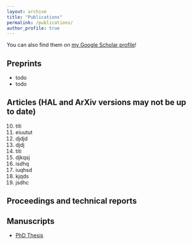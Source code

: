 ```yaml
---
layout: archive
title: "Publications"
permalink: /publications/
author_profile: true
---
```


You can also find them on [my Google Scholar profile](https://scholar.google.com/citations?user=xBfXuv0AAAAJ&hl=en)!

## Preprints

* todo
* todo

## Articles (HAL and ArXiv versions may not be up to date)

10. titi
9. eiuutut
8. djdjd
7. djdj
6. titi
5. djkqsj
4. isdhq
3. iuqhsd
2. kjqds
1. jsdhc

## Proceedings and technical reports


## Manuscripts
* [PhD Thesis](https://theses.hal.science/tel-02087860v1)
